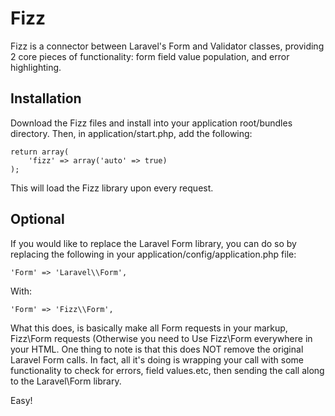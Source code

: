 Fizz
====

Fizz is a connector between Laravel&#39;s Form and Validator classes, providing 2 core pieces of functionality: form field value population, and error highlighting.

Installation
------------
Download the Fizz files and install into your application root/bundles directory. Then, in application/start.php, add the following:

	return array(
		'fizz' => array('auto' => true)
	);

This will load the Fizz library upon every request.

Optional
--------
If you would like to replace the Laravel Form library, you can do so by replacing the following in your application/config/application.php file:

	'Form' => 'Laravel\\Form',

With:

	'Form' => 'Fizz\\Form',

What this does, is basically make all Form requests in your markup, Fizz\Form requests (Otherwise you need to Use Fizz\Form everywhere in your HTML. One thing to note is that this does NOT remove the original Laravel Form calls. In fact, all it's doing is wrapping your call with some functionality to check for errors, field values.etc, then sending the call along to the Laravel\Form library.

Easy!
